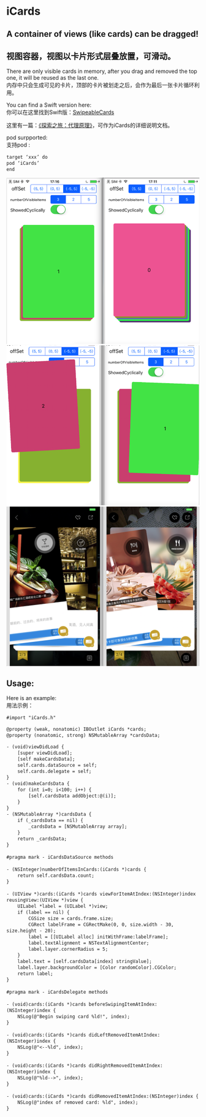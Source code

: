 # iCards
A container of views (like cards) can be dragged!<br>
---
视图容器，视图以卡片形式层叠放置，可滑动。<br>
---
There are only visible cards in memory, after you drag and removed the top one, it will be reused as the last one.<br>
内存中只会生成可见的卡片，顶部的卡片被划走之后，会作为最后一张卡片循环利用。<br>

You can find a Swift version here:<br>
你可以在这里找到Swift版：[SwipeableCards](https://github.com/DingHub/SwipeableCards)<br>

这里有一篇：[《探索之旅：代理原理》](http://www.swifthumb.com/thread-14968-1-1.html)，可作为iCards的详细说明文档。

pod surpported: <br>
支持pod :<br>
```
target ‘xxx’ do
pod ‘iCards’
end
```

![iCards](https://github.com/DingHub/ScreenShots/blob/master/iCards/0.png)
![iCards](https://github.com/DingHub/ScreenShots/blob/master/iCards/1.png)
![iCards](https://github.com/DingHub/ScreenShots/blob/master/iCards/3.png)

Usage:<br>
---
Here is an example:<br>
用法示例：<br>

```
#import "iCards.h"
```
```
@property (weak, nonatomic) IBOutlet iCards *cards;
@property (nonatomic, strong) NSMutableArray *cardsData;
```
```
- (void)viewDidLoad {
    [super viewDidLoad];
    [self makeCardsData];
    self.cards.dataSource = self;
    self.cards.delegate = self;
}
- (void)makeCardsData {
    for (int i=0; i<100; i++) {
        [self.cardsData addObject:@(i)];
    }
}
- (NSMutableArray *)cardsData {
    if (_cardsData == nil) {
        _cardsData = [NSMutableArray array];
    }
    return _cardsData;
}

#pragma mark - iCardsDataSource methods

- (NSInteger)numberOfItemsInCards:(iCards *)cards {
    return self.cardsData.count;
}

- (UIView *)cards:(iCards *)cards viewForItemAtIndex:(NSInteger)index reusingView:(UIView *)view {
    UILabel *label = (UILabel *)view;
    if (label == nil) {
        CGSize size = cards.frame.size;
        CGRect labelFrame = CGRectMake(0, 0, size.width - 30, size.height - 20);
        label = [[UILabel alloc] initWithFrame:labelFrame];
        label.textAlignment = NSTextAlignmentCenter;
        label.layer.cornerRadius = 5;
    }
    label.text = [self.cardsData[index] stringValue];
    label.layer.backgroundColor = [Color randomColor].CGColor;
    return label;
}

#pragma mark - iCardsDelegate methods

- (void)cards:(iCards *)cards beforeSwipingItemAtIndex:(NSInteger)index {
    NSLog(@"Begin swiping card %ld!", index);
}

- (void)cards:(iCards *)cards didLeftRemovedItemAtIndex:(NSInteger)index {
    NSLog(@"<--%ld", index);
}

- (void)cards:(iCards *)cards didRightRemovedItemAtIndex:(NSInteger)index {
    NSLog(@"%ld-->", index);
}

- (void)cards:(iCards *)cards didRemovedItemAtIndex:(NSInteger)index {
    NSLog(@"index of removed card: %ld", index);
}


```
